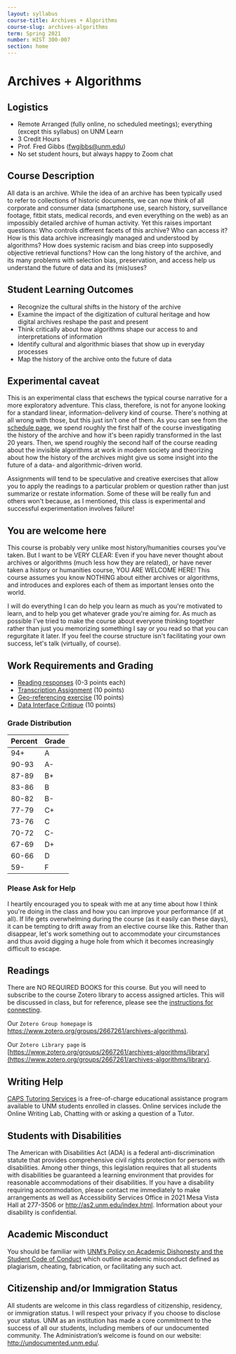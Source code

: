 ```yaml
---
layout: syllabus
course-title: Archives + Algorithms
course-slug: archives-algorithms
term: Spring 2021
number: HIST 300-007
section: home
---
```


# Archives + Algorithms

## Logistics
- Remote Arranged (fully online, no scheduled meetings); everything (except this syllabus) on UNM Learn
- 3 Credit Hours
- Prof. Fred Gibbs \([fwgibbs@unm.edu](mailto:fwgibbs@unm.edu)\)
- No set student hours, but always happy to Zoom chat


## Course Description
All data is an archive. While the idea of an archive has been typically used to refer to collections of historic documents, we can now think of all corporate and consumer data (smartphone use, search history, surveillance footage, fitbit stats, medical records, and even everything on the web) as an impossibly detailed archive of human activity. Yet this raises important questions: Who controls different facets of this archive? Who can access it? How is this data archive increasingly managed and understood by algorithms? How does systemic racism and bias creep into supposedly objective retrieval functions? How can the long history of the archive, and its many problems with selection bias, preservation, and access help us understand the future of data and its (mis)uses?


## Student Learning Outcomes
- Recognize the cultural shifts in the history of the archive
- Examine the impact of the digitization of cultural heritage and how digital archives reshape the past and present
- Think critically about how algorithms shape our access to and interpretations of information
- Identify cultural and algorithmic biases that show up in everyday processes
- Map the history of the archive onto the future of data



## Experimental caveat
This is an experimental class that eschews the typical course narrative for a more exploratory adventure. This class, therefore, is not for anyone looking for a standard linear, information-delivery kind of course. There's nothing at all wrong with those, but this just isn't one of them. As you can see from the [schedule page](schedule), we spend roughly the first half of the course investigating the history of the archive and how it's been rapidly transformed in the last 20 years. Then, we spend roughly the second half of the course reading about the invisible algorithms at work in modern society and theorizing about how the history of the archives might give us some insight into the future of a data- and algorithmic-driven world.

Assignments will tend to be speculative and creative exercises that allow you to apply the readings to a particular problem or question rather than just summarize or restate information. Some of these will be really fun and others won't because, as I mentioned, this class is experimental and successful experimentation involves failure!


## You are welcome here
This course is probably very unlike most history/humanities courses you've taken. But I want to be VERY CLEAR: Even if you have never thought about archives or algorithms (much less how they are related), or have never taken a history or humanities course, YOU ARE WELCOME HERE! This course assumes you know NOTHING about either archives or algorithms, and introduces and explores each of them as important lenses onto the world.

I will do everything I can do help you learn as much as you're motivated to learn, and to help you get whatever grade you're aiming for. As much as possible I've tried to make the course about everyone thinking together rather than just you memorizing something I say or you read so that you can regurgitate it later. If you feel the course structure isn't facilitating your own success, let's talk (virtually, of course).



## Work Requirements and Grading
- [Reading responses](response-guidelines) (0-3 points each)
- [Transcription Assignment](transcription-guidelines) (10 points)
- [Geo-referencing exercise](georeferencing-guidelines) (10 points)
- [Data Interface Critique](data-interface-critique) (10 points)


### Grade Distribution

Percent | Grade
--- | ---
94+ | A
90-93 | A-
87-89 | B+
83-86 | B
80-82 | B-
77-79 | C+
73-76 | C
70-72 | C-
67-69 | D+
60-66 | D
59- | F


### Please Ask for Help
I heartily encouraged you to speak with me at any time about how I think you're doing in the class and how you can improve your performance (if at all). If life gets overwhelming during the course (as it easily can these days), it can be tempting to drift away from an elective course like this. Rather than disappear, let's work something out to accommodate your circumstances and thus avoid digging a huge hole from which it becomes increasingly difficult to escape.

## Readings
There are NO REQUIRED BOOKS for this course. But you will need to subscribe to the course Zotero library to access assigned articles. This will be discussed in class, but for reference, please see the [instructions for connecting](http://fredgibbs.net/courses/etc/zotero.html).

Our `Zotero Group homepage` is [https://www.zotero.org/groups/2667261/archives-algorithms)](https://www.zotero.org/groups/2667261/archives-algorithms).

Our `Zotero Library page` is [https://www.zotero.org/groups/2667261/archives-algorithms/library](https://www.zotero.org/groups/2667261/archives-algorithms/library).


## Writing Help
[CAPS Tutoring Services](http://caps.unm.edu/programs/online-tutoring/) is a free-of-charge educational assistance program available to UNM students enrolled in classes. Online services include the Online Writing Lab, Chatting with or asking a question of a Tutor.

## Students with Disabilities
The American with Disabilities Act (ADA) is a federal anti-discrimination statute that provides comprehensive civil rights protection for persons with disabilities. Among other things, this legislation requires that all students with disabilities be guaranteed a learning environment that provides for reasonable accommodations of their disabilities. If you have a disability requiring accommodation, please contact me immediately to make arrangements as well as Accessibility Services Office in 2021 Mesa Vista Hall at 277-3506 or http://as2.unm.edu/index.html. Information about your disability is confidential.

## Academic Misconduct
You should be familiar with [UNM’s Policy on Academic Dishonesty and the Student Code of Conduct](http://pathfinder.unm.edu/policies.htm#studentcode) which outline academic misconduct defined as plagiarism, cheating, fabrication, or facilitating any such act.

## Citizenship and/or Immigration Status
All students are welcome in this class regardless of citizenship, residency, or immigration status.  I will respect your privacy if you choose to disclose your status. UNM as an institution has made a core commitment to the success of all our students, including members of our undocumented community.  The Administration’s welcome is found on our website: http://undocumented.unm.edu/.
